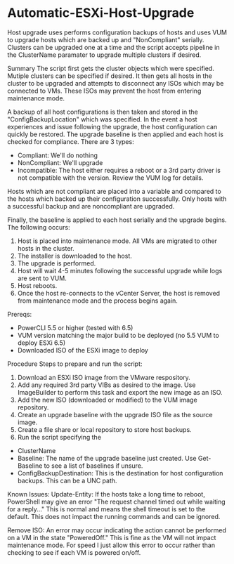 # Automatic-ESXi-Host-Upgrade
Host upgrade uses performs configuration backups of hosts and uses VUM to upgrade hosts which are backed up and "NonCompliant" serially. Clusters can be upgraded one at a time and the script accepts pipeline in the ClusterName paramater to upgrade multiple clusters if desired.

Summary
The script first gets the cluster objects which were specified. Mutiple clusters can be specified if desired. It then gets all hosts in
the cluster to be upgraded and attempts to disconnect any ISOs which may be connected to VMs. These ISOs may prevent the host from 
entering maintenance mode.

A backup of all host configurations is then taken and stored in the "ConfigBackupLocation" which was specified. In the event a host experiences 
and issue following the upgrade, the host configuration can quickly be restored. The upgrade baseline is then applied and each host is 
checked for compliance. There are 3 types:
  - Compliant: We'll do nothing
  - NonCompliant: We'll upgrade
  - Incompatible: The host either requires a reboot or a 3rd party driver is not compatible with the version. Review the VUM log for details.

Hosts which are not compliant are placed into a variable and compared to the hosts which backed up their configuration successfully. Only hosts 
with a successful backup and are noncompliant are upgraded.

Finally, the baseline is applied to each host serially and the upgrade begins. The following occurs:
1. Host is placed into maintenance mode. All VMs are migrated to other hosts in the cluster.
2. The installer is downloaded to the host.
3. The upgrade is performed.
4. Host will wait 4-5 minutes following the successful upgrade while logs are sent to VUM.
5. Host reboots.
6. Once the host re-connects to the vCenter Server, the host is removed from maintenance mode and the process begins again.

Prereqs:
  - PowerCLI 5.5 or higher (tested with 6.5)
  - VUM version matching the major build to be deployed (no 5.5 VUM to deploy ESXi 6.5)
  - Downloaded ISO of the ESXi image to deploy

Procedure
Steps to prepare and run the script:
1. Download an ESXi ISO image from the VMware respository.
2. Add any required 3rd party VIBs as desired to the image. Use ImageBuilder to perform this task and export the new image as an ISO.
3. Add the new ISO (downloaded or modified) to the VUM image repository.
4. Create an upgrade baseline with the upgrade ISO file as the source image.
5. Create a file share or local repository to store host backups.
6. Run the script specifying the
  - ClusterName
  - Baseline: The name of the upgrade baseline just created. Use Get-Baseline to see a list of baselines if unsure.
  - ConfigBackupDestination: This is the destination for host configuration backups. This can be a UNC path.
  
Known Issues:
Update-Entity: If the hosts take a long time to reboot, PowerShell may give an error "The request channel timed out while waiting for a reply..." This is normal and means the shell timeout is set to the default. This does not impact the running commands and can be ignored.

Remove ISO: An error may occur indicating the action cannot be performed on a VM in the state "PoweredOff." This is fine as the VM will not impact maintenance mode. For speed I just allow this error to occur rather than checking to see if each VM is powered on/off.
